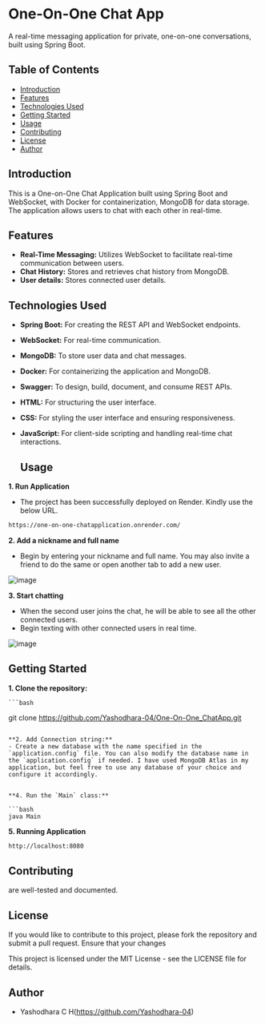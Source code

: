 # One-On-One Chat App

A real-time messaging application for private, one-on-one conversations, built using Spring Boot.

## Table of Contents

- [Introduction](#introduction)
- [Features](#features)
- [Technologies Used](#technologies-used)
- [Getting Started](#getting-started)
- [Usage](#usage)
- [Contributing](#contributing)
- [License](#license)
- [Author](#author)

## Introduction

This is a One-on-One Chat Application built using Spring Boot and WebSocket, with Docker for containerization, MongoDB for data storage. The application allows users to chat with each other in real-time.

## Features

- **Real-Time Messaging:** Utilizes WebSocket to facilitate real-time communication between users.
- **Chat History:** Stores and retrieves chat history from MongoDB.
- **User details:** Stores connected user details.

## Technologies Used

- **Spring Boot:** For creating the REST API and WebSocket endpoints.
- **WebSocket:** For real-time communication.
- **MongoDB:** To store user data and chat messages.
- **Docker:** For containerizing the application and MongoDB.
- **Swagger:** To design, build, document, and consume REST APIs.
- **HTML:** For structuring the user interface.
- **CSS:** For styling the user interface and ensuring responsiveness.
- **JavaScript:** For client-side scripting and handling real-time chat interactions.

  ## Usage

**1. Run Application**
   - The project has been successfully deployed on Render. Kindly use the below URL.
     
   ```bash
   https://one-on-one-chatapplication.onrender.com/
   ```

**2. Add a nickname and full name**
- Begin by entering your nickname and full name. You may also invite a friend to do the same or open another tab to add a new user.

![image](https://github.com/user-attachments/assets/6e7ad9b7-ff07-4c17-bd93-28deb37fc009)

**3. Start chatting**
- When the second user joins the chat, he will be able to see all the other connected users.
- Begin texting with other connected users in real time.
   
![image](https://github.com/user-attachments/assets/0b59e08b-abdf-4a52-8f91-952d3c5b54d6)


## Getting Started

**1. Clone the repository:**

    ```bash
   git clone https://github.com/Yashodhara-04/One-On-One_ChatApp.git
   ``` 

**2. Add Connection string:**
   - Create a new database with the name specified in the `application.config` file. You can also modify the database name in the `application.config` if needed. I have used MongoDB Atlas in my application, but feel free to use any database of your choice and configure it accordingly.

      
**4. Run the `Main` class:**

   ```bash
   java Main
   ```

**5. Running Application**

   ```bash
   http://localhost:8080
   ```

## Contributing
 are well-tested and documented.

## License
If you would like to contribute to this project, please fork the repository and submit a pull request. Ensure that your changes

This project is licensed under the MIT License - see the LICENSE file for details.

## Author

- Yashodhara C H(https://github.com/Yashodhara-04)

